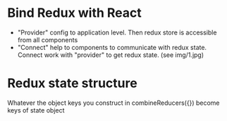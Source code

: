 Bind Redux with React
=========================
* "Provider" config to application level. Then redux store is accessible from all components
* "Connect" help to components to communicate with redux state. Connect work with "provider" to get redux state.
(see img/1.jpg)

Redux state structure
==========================
Whatever the object keys you construct in combineReducers({}) become keys of state object
